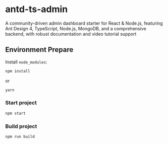# antd-ts-admin

A community-driven admin dashboard starter for React & Node.js, featuring Ant Design 4, TypeScript, Node.js, MongoDB, and a comprehensive backend, with robust documentation and video tutorial support

## Environment Prepare

Install `node_modules`:

```bash
npm install
```

or

```bash
yarn
```

### Start project

```bash
npm start
```

### Build project

```bash
npm run build
```
